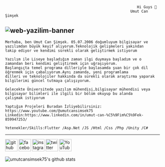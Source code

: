                                                                 Hi Guys 👋
                                                             Umut Can Şimşek


![web-yazilim-banner](https://user-images.githubusercontent.com/119808448/236118002-e9d877b4-4366-46a3-97ce-f76eba46ac76.jpg)
---
    Merhaba, ben Umut Can Şimşek. 05.07.2006 doğumluyum bilgisayar ve yazılımdan büyük keyif alıyorum.Teknolojik gelişmeleri yakından
    takip ediyor ve kendimi sürekli olarak geliştirmek istiyorum
            
    Yazılım ile Liseye başladığım zaman ilgi duymaya başladım ve o zamandan beri kendimi geliştirmek için uğraşıyorum.
    Başlangıçta temel programa dilleriyle başlasamda şuan bir çok dil öğrenmek için çabalıyorum.Aynı zamanda, yeni programlama            
    dilleri ve teknolojiler hakkında da sürekli olarak araştırma yaparak bilgilerimi güncel tutmaya çalışıyorum.
            
    Gelecekte Üniversitede yazılım mühendisi,bilgisayar mühendisi veya bilgisayar bilimleri ile ilgili bir bölüm okuyup bu alanda
    çalışmak istiyorum
            
    Yaptığım Projeleri Buradan İzliyebilirsiniz: https://www.youtube.com/@umutcansimsek75
    Linkedin:https://www.linkedin.com/in/umut-can-%C5%9Fim%C5%9Fek-859947253/
             
    Yetenekler/Skills:Flutter /Asp.Net /JS /Html /Css /Php /Unity /C#
---            
[<img src='https://cdn.jsdelivr.net/npm/simple-icons@3.0.1/icons/github.svg' alt='github' height='40'>](https://github.com/https://github.com/umutcansimsek75)  [<img src='https://cdn.jsdelivr.net/npm/simple-icons@3.0.1/icons/facebook.svg' alt='facebook' height='40'>](https://www.facebook.com/https://www.facebook.com/umuttcannsimseekk75?mibextid=ZbWKwL)  [<img src='https://cdn.jsdelivr.net/npm/simple-icons@3.0.1/icons/instagram.svg' alt='instagram' height='40'>](https://www.instagram.com/https://instagram.com/umutcansimsek75?igshid=ZDdkNTZiNTM=/)  [<img src='https://cdn.jsdelivr.net/npm/simple-icons@3.0.1/icons/twitter.svg' alt='twitter' height='40'>](https://twitter.com/https://twitter.com/umutcansimsek75)  [<img src='https://cdn.jsdelivr.net/npm/simple-icons@3.0.1/icons/youtube.svg' alt='YouTube' height='40'>](https://www.youtube.com/channel/https://www.youtube.com/@umutcansimsek75)  

![umutcansimsek75's github stats](https://github-readme-stats.vercel.app/api?username=umutcansimsek75&show_icons=true&theme=radical)
